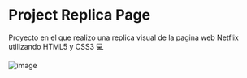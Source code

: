 # Project Replica Page

Proyecto en el que realizo una replica visual de la pagina web Netflix  utilizando HTML5 y CSS3 💻


![image](https://github.com/SandyAstorga/Project_Replica_Page/assets/99463040/60b447cc-4b63-45a1-9f6d-c9b182c4a3a6)
